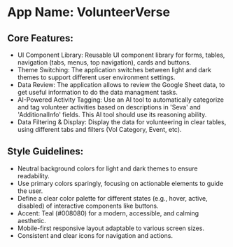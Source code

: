 # **App Name**: VolunteerVerse

## Core Features:

- UI Component Library: Reusable UI component library for forms, tables, navigation (tabs, menus, top navigation), cards and buttons.
- Theme Switching: The application switches between light and dark themes to support different user environment settings.
- Data Review: The application allows to review the Google Sheet data, to get useful information to do the data managment tasks.
- AI-Powered Activity Tagging: Use an AI tool to automatically categorize and tag volunteer activities based on descriptions in 'Seva' and 'AdditionalInfo' fields.  This AI tool should use its reasoning ability.
- Data Filtering & Display: Display the data for volunteering in clear tables, using different tabs and filters (Vol Category, Event, etc).

## Style Guidelines:

- Neutral background colors for light and dark themes to ensure readability.
- Use primary colors sparingly, focusing on actionable elements to guide the user.
- Define a clear color palette for different states (e.g., hover, active, disabled) of interactive components like buttons.
- Accent: Teal (#008080) for a modern, accessible, and calming aesthetic.
- Mobile-first responsive layout adaptable to various screen sizes.
- Consistent and clear icons for navigation and actions.